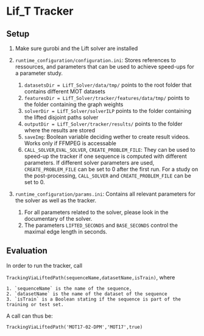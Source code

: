 # Lif_T Tracker 

## Setup

1. Make sure gurobi and the Lift solver are installed 


2. `runtime_configuration/configuration.ini`: Stores references to ressources, and parameters that can be used to achieve speed-ups for a parameter study.
	1. `datasetsDir = LifT_Solver/data/tmp/` points to the root folder that contains different MOT datasets
	2. `featuresDir = LifT_Solver/tracker/features/data/tmp/` points to the folder containing the graph weights
	3. `solverDir = LifT_Solver/solverILP` points to the folder containing the lifted disjoint paths solver
	4. `outputDir = LifT_Solver/tracker/results/` points to the folder where the results are stored
	5. `saveImg`: Boolean variable deciding wether to create result videos. Works only if FFMPEG is accessable
	6. `CALL_SOLVER`,`EVAL_SOLVER`, `CREATE_PROBLEM_FILE`: They can be used to speed-up the tracker if one sequence is computed with different parameters. If different solver parameters are used, `CREATE_PROBLEM_FILE` can be set to 0 after the first run. For a study on the post-processing, `CALL_SOLVER` and `CREATE_PROBLEM_FILE` can be set to 0. 

3. `runtime_configuration/params.ini`: Contains all relevant parameters for the solver as well as the tracker.
	1. For all parameters related to the solver, please look in the documentary of the solver.
	2. The parameters `LIFTED_SECONDS` and `BASE_SECONDS` control the maximal edge length in seconds.


## Evaluation

In order to run the tracker, call

`TrackingViaLiftedPath(sequenceName,datasetName,isTrain)`, where

	1. `sequenceName` is the name of the sequence,
	2. `datasetName` is the name of the dataset of the sequence
	3. `isTrain` is a Boolean stating if the sequence is part of the training or test set.

A call can thus be:

`TrackingViaLiftedPath('MOT17-02-DPM','MOT17',true)`


